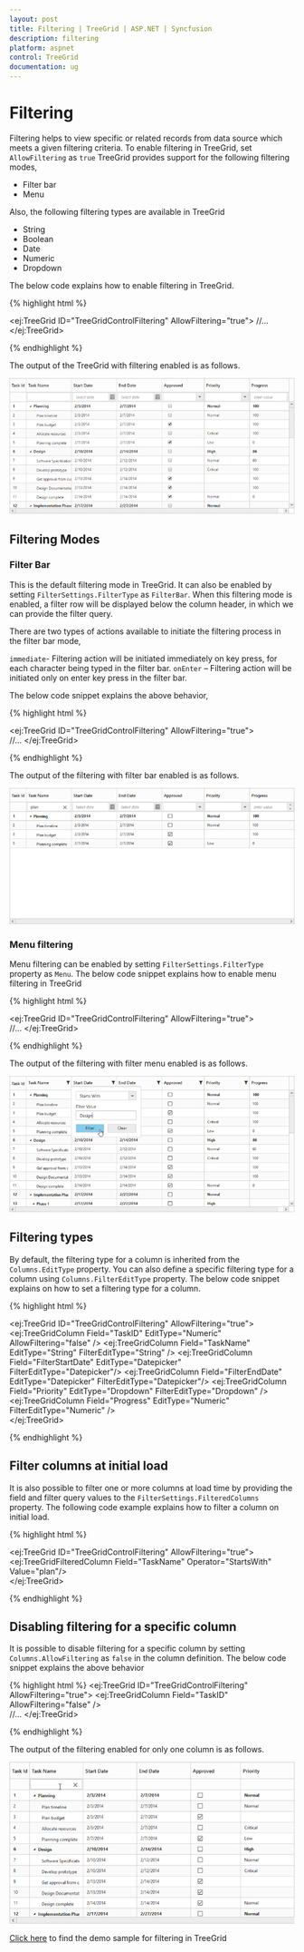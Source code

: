 ```yaml
---
layout: post
title: Filtering | TreeGrid | ASP.NET | Syncfusion
description: filtering
platform: aspnet
control: TreeGrid
documentation: ug
---
```


# Filtering

Filtering helps to view specific or related records from data source which meets a given filtering criteria. To enable filtering in TreeGrid, set `AllowFiltering` as `true`
TreeGrid provides support for the following filtering modes,

* Filter bar
* Menu

Also, the following filtering types are available in TreeGrid

* String
* Boolean
* Date
* Numeric
* Dropdown

The below code explains how to enable filtering in TreeGrid.

{% highlight html %}

<ej:TreeGrid ID="TreeGridControlFiltering" AllowFiltering="true">
  //...
</ej:TreeGrid>

{% endhighlight %}

The output of the TreeGrid with filtering enabled is as follows.

![](Filtering_images/Filtering_img1.png)


## Filtering Modes

### Filter Bar 

This is the default filtering mode in TreeGrid. It can also be enabled by setting `FilterSettings.FilterType` as `FilterBar`. When this filtering mode is enabled, a filter row will be displayed below the column header, in which we can provide the filter query.

There are two types of actions available to initiate the filtering process in the filter bar mode,

`immediate`- Filtering action will be initiated immediately on key press, for each character being typed in the filter bar.
`onEnter` – Filtering action will be initiated only on enter key press in the filter bar.

The below code snippet explains the above behavior,

{% highlight html %}
 
<ej:TreeGrid ID="TreeGridControlFiltering" AllowFiltering="true">         
    //...
    <FilterSettings FilterType="FilterBar"></FilterSettings>
</ej:TreeGrid>

{% endhighlight %}

The output of the filtering with filter bar enabled is as follows.

![](Filtering_images/Filtering_img2.png)

### Menu filtering
Menu filtering can be enabled by setting `FilterSettings.FilterType` property as `Menu`. The below code snippet explains how to enable menu filtering in TreeGrid

{% highlight html %}

<ej:TreeGrid ID="TreeGridControlFiltering" AllowFiltering="true">         
    //...
    <FilterSettings FilterType="Menu"></FilterSettings>
</ej:TreeGrid>

{% endhighlight %}

The output of the filtering with filter menu enabled is as follows.

![](Filtering_images/Filtering_img3.png)

## Filtering types
By default, the filtering type for a column is inherited from the `Columns.EditType` property. You can also define a specific filtering type for a column using `Columns.FilterEditType` property.
The below code snippet explains on how to set a filtering type for a column.

{% highlight html %}

<ej:TreeGrid ID="TreeGridControlFiltering" AllowFiltering="true">
    <Columns>
        <ej:TreeGridColumn Field="TaskID" EditType="Numeric" AllowFiltering="false" />
        <ej:TreeGridColumn Field="TaskName" EditType="String" FilterEditType="String" />
        <ej:TreeGridColumn Field="FilterStartDate" EditType="Datepicker" FilterEditType="Datepicker"/>
        <ej:TreeGridColumn Field="FilterEndDate" EditType="Datepicker" FilterEditType="Datepicker"/>
        <ej:TreeGridColumn Field="Priority" EditType="Dropdown" FilterEditType="Dropdown" />
        <ej:TreeGridColumn Field="Progress" EditType="Numeric" FilterEditType="Numeric" />                
     </Columns>
     <FilterSettings FilterType="FilterBar"></FilterSettings>
</ej:TreeGrid>

{% endhighlight %}

## Filter columns at initial load
It is also possible to filter one or more columns at load time by providing the field and filter query values to the `FilterSettings.FilteredColumns` property. The following code example explains how to filter a column on initial load.

{% highlight html %}

 <ej:TreeGrid ID="TreeGridControlFiltering" AllowFiltering="true">        
     <FilterSettings FilterType="FilterBar">
      <FilteredColumns>
       <ej:TreeGridFilteredColumn Field="TaskName" Operator="StartsWith" Value="plan"/>
      </FilteredColumns>
     </FilterSettings>           
</ej:TreeGrid>

{% endhighlight %}

## Disabling filtering for a specific column 
It is possible to disable filtering for a specific column by setting `Columns.AllowFiltering` as `false` in the column definition.
The below code snippet explains the above behavior

{% highlight html %}
<ej:TreeGrid ID="TreeGridControlFiltering" AllowFiltering="true">
    <Columns>
        <ej:TreeGridColumn Field="TaskID" AllowFiltering="false" />            
     </Columns>
     //...
</ej:TreeGrid>

{% endhighlight %}

The output of the filtering enabled for only one column is as follows.

![](Filtering_images/Filtering_img4.png)

[Click here](http://asp.syncfusion.com/demos/web/treegrid/treegridcolumnfiltering.aspx) to find the demo sample for filtering in TreeGrid
